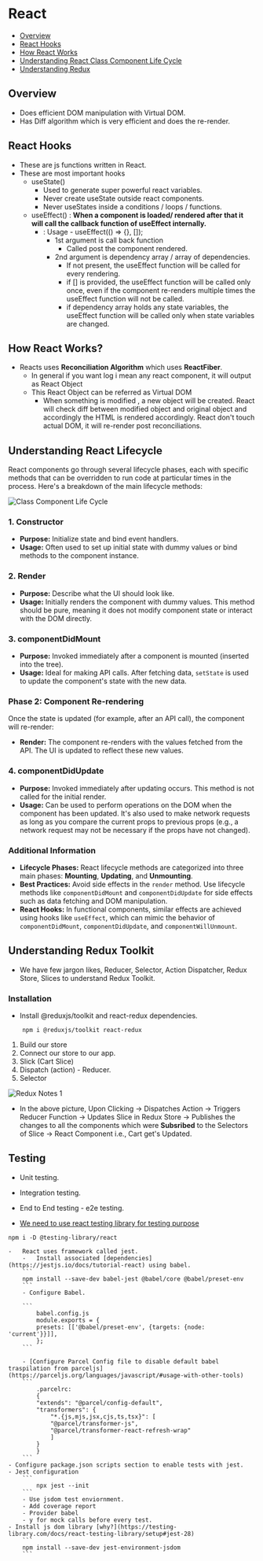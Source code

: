 # React

-   [Overview](https://github.com/sathwick18/react/tree/main?tab=readme-ov-file#overview)
-   [React Hooks](https://github.com/sathwick18/react/tree/main?tab=readme-ov-file#react-hooks)
-   [How React Works](https://github.com/sathwick18/react/tree/main?tab=readme-ov-file#how-react-works)
-   [Understanding React Class Component Life Cycle](https://github.com/sathwick18/react/tree/main?tab=readme-ov-file#understanding-react-lifecycle)
-   [Understanding Redux](https://github.com/sathwick18/react/tree/main?tab=readme-ov-file#understanding-redux-toolkit)

## Overview

-   Does efficient DOM manipulation with Virtual DOM.
-   Has Diff algorithm which is very efficient and does the re-render.

## React Hooks

-   These are js functions written in React.
-   These are most important hooks
    -   useState()
        -   Used to generate super powerful react variables.
        -   Never create useState outside react components.
        -   Never useStates inside a conditions / loops / functions.
    -   useEffect() : **When a component is loaded/ rendered after that it will call the callback function of useEffect internally.**
        -   : Usage - useEffect(() => {}, []);
            -   1st argument is call back function
                -   Called post the component rendered.
            -   2nd argument is dependency array / array of dependencies.
                -   If not present, the useEffect function will be called for every rendering.
                -   if [] is provided, the useEffect function will be called only once, even if the component re-renders multiple times the useEffect function will not be called.
                -   if dependency array holds any state variables, the useEffect function will be called only when state variables are changed.

## How React Works?

-   Reacts uses **Reconciliation Algorithm** which uses **ReactFiber**.
    -   In general if you want log <Body /> i mean any react component, it will output as React Object
    -   This React Object can be referred as Virtual DOM
        -   When something is modified , a new object will be created. React will check diff between modified object and original object and accordingly the HTML is rendered accordingly. React don't touch actual DOM, it will re-render post reconciliations.

## Understanding React Lifecycle

React components go through several lifecycle phases, each with specific methods that can be overridden to run code at particular times in the process. Here's a breakdown of the main lifecycle methods:

![Class Component Life Cycle](https://github.com/sathwick18/react/blob/main/food-ordering/public/react-class-component-life-Cycle.jpeg)

### **1. Constructor**

-   **Purpose:** Initialize state and bind event handlers.
-   **Usage:** Often used to set up initial state with dummy values or bind methods to the component instance.

### **2. Render**

-   **Purpose:** Describe what the UI should look like.
-   **Usage:** Initially renders the component with dummy values. This method should be pure, meaning it does not modify component state or interact with the DOM directly.

### **3. componentDidMount**

-   **Purpose:** Invoked immediately after a component is mounted (inserted into the tree).
-   **Usage:** Ideal for making API calls. After fetching data, `setState` is used to update the component's state with the new data.

### **Phase 2: Component Re-rendering**

Once the state is updated (for example, after an API call), the component will re-render:

-   **Render:** The component re-renders with the values fetched from the API. The UI is updated to reflect these new values.

### **4. componentDidUpdate**

-   **Purpose:** Invoked immediately after updating occurs. This method is not called for the initial render.
-   **Usage:** Can be used to perform operations on the DOM when the component has been updated. It's also used to make network requests as long as you compare the current props to previous props (e.g., a network request may not be necessary if the props have not changed).

### Additional Information

-   **Lifecycle Phases:** React lifecycle methods are categorized into three main phases: **Mounting**, **Updating**, and **Unmounting**.
-   **Best Practices:** Avoid side effects in the `render` method. Use lifecycle methods like `componentDidMount` and `componentDidUpdate` for side effects such as data fetching and DOM manipulation.
-   **React Hooks:** In functional components, similar effects are achieved using hooks like `useEffect`, which can mimic the behavior of `componentDidMount`, `componentDidUpdate`, and `componentWillUnmount`.

## Understanding Redux Toolkit

-   We have few jargon likes, Reducer, Selector, Action Dispatcher, Redux Store, Slices to understand Redux Toolkit.

### Installation

-   Install @reduxjs/toolkit and react-redux dependencies.

```
    npm i @reduxjs/toolkit react-redux
```

1. Build our store
2. Connect our store to our app.
3. Slick (Cart Slice)
4. Dispatch (action) - Reducer.
5. Selector

![Redux Notes 1](https://github.com/sathwick18/react/blob/main/food-ordering/public/Redux.jpeg)

-   In the above picture,
    Upon Clicking -> Dispatches Action -> Triggers Reducer Function -> Updates Slice in Redux Store -> Publishes the changes to all the components which were **Subsribed** to the Selectors of Slice -> React Component i.e., Cart get's Updated.

## Testing

-   Unit testing.
-   Integration testing.
-   End to End testing - e2e testing.

-   [We need to use react testing library for testing purpose](https://testing-library.com/docs/react-testing-library/intro/)

```
npm i -D @testing-library/react
```

    -   React uses framework called jest.
        -   Install associated [dependencies](https://jestjs.io/docs/tutorial-react) using babel.
        ```
        npm install --save-dev babel-jest @babel/core @babel/preset-env
        ```
        - Configure Babel.

        ```
            babel.config.js
            module.exports = {
            presets: [['@babel/preset-env', {targets: {node: 'current'}}]],
            };
        ```

        - [Configure Parcel Config file to disable default babel traspilation from parceljs](https://parceljs.org/languages/javascript/#usage-with-other-tools)
        ```
            .parcelrc:
            {
            "extends": "@parcel/config-default",
            "transformers": {
                "*.{js,mjs,jsx,cjs,ts,tsx}": [
                "@parcel/transformer-js",
                "@parcel/transformer-react-refresh-wrap"
                ]
            }
            }
        ```
    - Configure package.json scripts section to enable tests with jest.
    - Jest configuration
        ```
            npx jest --init
        ```
        - Use jsdom test enviornment.
        - Add coverage report
        - Provider babel
        - y for mock calls before every test.
    - Install js dom library [why?](https://testing-library.com/docs/react-testing-library/setup#jest-28)
        ```
        npm install --save-dev jest-environment-jsdom
        ```
